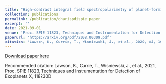 ```yaml
---
title: "High-contrast integral field spectropolarimetry of planet-forming disks with SCExAO/CHARIS"
collection: publications
permalink: /publication/charispdispie_paper
excerpt: ''
date: 2021-09-01
venue: 'Proc. SPIE 11823, Techniques and Instrumentation for Detection of Exoplanets X'
paperurl: 'https://arxiv.org/pdf/2008.00309.pdf'
citation: 'Lawson, K., Currie, T., Wisniewski, J., et al., 2020, AJ, 160, 163'
---
```

[Download paper here](https://arxiv.org/pdf/2108.08749.pdf)

Recommended citation: Lawson, K., Currie, T., Wisniewski, J., et al., 2021, Proc. SPIE 11823,
Techniques and Instrumentation for Detection of Exoplanets X, 118230D
